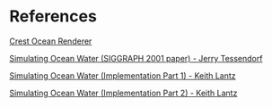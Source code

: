 # References

[Crest Ocean Renderer](https://github.com/huwb/crest-oceanrender)

[Simulating Ocean Water (SIGGRAPH 2001 paper) - Jerry Tessendorf](http://www-evasion.imag.fr/Membres/Fabrice.Neyret/NaturalScenes/fluids/water/waves/fluids-nuages/waves/Jonathan/articlesCG/simulating-ocean-water-01.pdf)

[Simulating Ocean Water (Implementation Part 1) - Keith Lantz](https://www.keithlantz.net/2011/10/ocean-simulation-part-one-using-the-discrete-fourier-transform/)

[Simulating Ocean Water (Implementation Part 2) - Keith Lantz](https://www.keithlantz.net/2011/11/ocean-simulation-part-two-using-the-fast-fourier-transform/)

